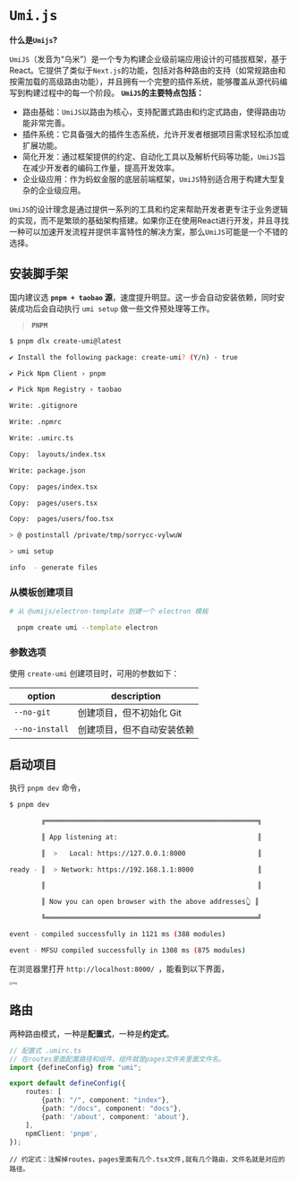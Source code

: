 # `Umi.js`

**什么是`Umijs`?**

`UmiJS`（发音为“乌米”）是一个专为构建企业级前端应用设计的可插拔框架，基于React。它提供了类似于`Next.js`的功能，包括对各种路由的支持（如常规路由和按需加载的高级路由功能），并且拥有一个完整的插件系统，能够覆盖从源代码编写到构建过程中的每一个阶段。
**`UmiJS`的主要特点包括：**

- 路由基础：`UmiJS`以路由为核心，支持配置式路由和约定式路由，使得路由功能非常完善。
- 插件系统：它具备强大的插件生态系统，允许开发者根据项目需求轻松添加或扩展功能。
- 简化开发：通过框架提供的约定、自动化工具以及解析代码等功能，`UmiJS`旨在减少开发者的编码工作量，提高开发效率。
- 企业级应用：作为蚂蚁金服的底层前端框架，`UmiJS`特别适合用于构建大型复杂的企业级应用。

`UmiJS`的设计理念是通过提供一系列的工具和约定来帮助开发者更专注于业务逻辑的实现，而不是繁琐的基础架构搭建。如果你正在使用React进行开发，并且寻找一种可以加速开发流程并提供丰富特性的解决方案，那么`UmiJS`可能是一个不错的选择。

## 安装脚手架

国内建议选 **`pnpm + taobao` 源**，速度提升明显。这一步会自动安装依赖，同时安装成功后会自动执行 `umi setup` 做一些文件预处理等工作。

> **`PNPM`**

```bash
$ pnpm dlx create-umi@latest

✔ Install the following package: create-umi? (Y/n) · true

✔ Pick Npm Client › pnpm

✔ Pick Npm Registry › taobao

Write: .gitignore

Write: .npmrc

Write: .umirc.ts

Copy:  layouts/index.tsx

Write: package.json

Copy:  pages/index.tsx

Copy:  pages/users.tsx

Copy:  pages/users/foo.tsx

> @ postinstall /private/tmp/sorrycc-vylwuW

> umi setup

info  - generate files
```

### 从模板创建项目

```bash
# 从 @umijs/electron-template 创建一个 electron 模板

  pnpm create umi --template electron
```

### 参数选项

使用 `create-umi` 创建项目时，可用的参数如下：

| option         | description                |
| -------------- | -------------------------- |
| `--no-git`     | 创建项目，但不初始化 Git   |
| `--no-install` | 创建项目，但不自动安装依赖 |

## 启动项目

执行 `pnpm dev` 命令，

```bash
$ pnpm dev

        ╔═════════════════════════════════════════════════════╗

        ║ App listening at:                                   ║

        ║  >   Local: https://127.0.0.1:8000                  ║

ready - ║  > Network: https://192.168.1.1:8000                ║

        ║                                                     ║

        ║ Now you can open browser with the above addresses👆 ║

        ╚═════════════════════════════════════════════════════╝

event - compiled successfully in 1121 ms (388 modules)

event - MFSU compiled successfully in 1308 ms (875 modules)
```

在浏览器里打开 `http://localhost:8000/ `，能看到以下界面，

<img src="https://img.alicdn.com/imgextra/i2/O1CN01ufcj8M1Lpt1yXd8sy_!!6000000001349-2-tps-1372-1298.png" alt="img" style="zoom: 33%;" />

## 路由

两种路由模式，一种是**配置式**，一种是**约定式**。

```ts
// 配置式 .umirc.ts
// 在routes里面配置路径和组件，组件就是pages文件夹里面文件名。
import {defineConfig} from "umi";

export default defineConfig({
    routes: [
        {path: "/", component: "index"},
        {path: "/docs", component: "docs"},
        {path: '/about', component: 'about'},
    ],
    npmClient: 'pnpm',
});
```

```
// 约定式：注解掉routes，pages里面有几个.tsx文件,就有几个路由，文件名就是对应的路径。
```


